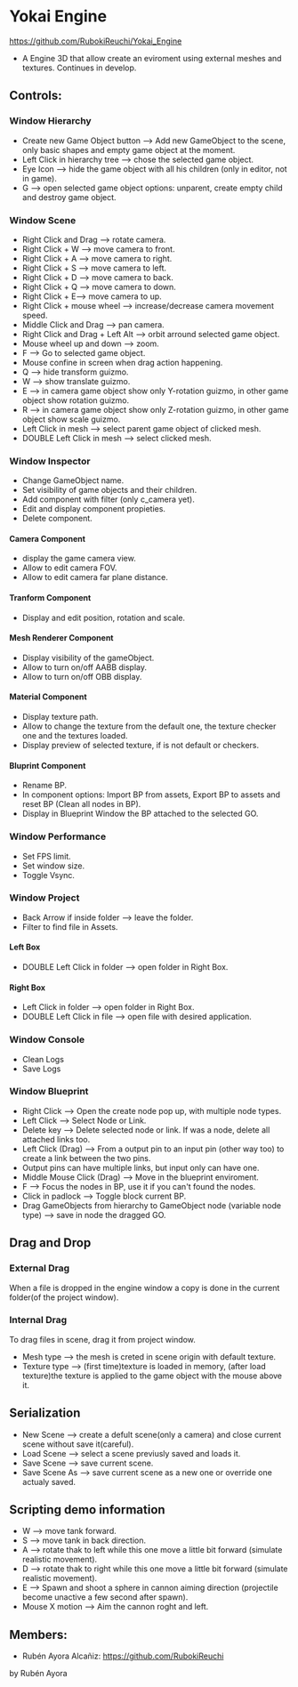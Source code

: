 # Yokai Engine
https://github.com/RubokiReuchi/Yokai_Engine

- A Engine 3D that allow create an eviroment using external meshes and textures. Continues in develop.

## Controls:
### Window Hierarchy
- Create new Game Object button --> Add new GameObject to the scene, only basic shapes and empty game object at the moment.
- Left Click in hierarchy tree --> chose the selected game object.
- Eye Icon --> hide the game object with all his children (only in editor, not in game).
- G --> open selected game object options: unparent, create empty child and destroy game object.
### Window Scene
- Right Click and Drag --> rotate camera.
- Right Click + W --> move camera to front.
- Right Click + A --> move camera to right.
- Right Click + S --> move camera to left.
- Right Click + D --> move camera to back.
- Right Click + Q --> move camera to down.
- Right Click + E--> move camera to up.
- Right Click + mouse wheel --> increase/decrease camera movement speed.
- Middle Click and Drag --> pan camera.
- Right Click and Drag + Left Alt --> orbit arround selected game object.
- Mouse wheel up and down --> zoom.
- F --> Go to selected game object.
- Mouse confine in screen when drag action happening.
- Q --> hide transform guizmo.
- W --> show translate guizmo.
- E --> in camera game object show only Y-rotation guizmo, in other game object show rotation guizmo.
- R --> in camera game object show only Z-rotation guizmo, in other game object show scale guizmo.
- Left Click in mesh --> select parent game object of clicked mesh.
- DOUBLE Left Click in mesh --> select clicked mesh.
### Window Inspector
- Change GameObject name.
- Set visibility of game objects and their children.
- Add component with filter (only c_camera yet).
- Edit and display component propieties.
- Delete component.
#### Camera Component
- display the game camera view.
- Allow to edit camera FOV.
- Allow to edit camera far plane distance.
#### Tranform Component
- Display and edit position, rotation and scale.
#### Mesh Renderer Component
- Display visibility of the gameObject.
- Allow to turn on/off AABB display.
- Allow to turn on/off OBB display.
#### Material Component
- Display texture path.
- Allow to change the texture from the default one, the texture checker one and the textures loaded.
- Display preview of selected texture, if is not default or checkers.
#### Bluprint Component
- Rename BP.
- In component options: Import BP from assets, Export BP to assets and reset BP (Clean all nodes in BP).
- Display in Blueprint Window the BP attached to the selected GO.
### Window Performance
- Set FPS limit.
- Set window size.
- Toggle Vsync.
### Window Project
- Back Arrow if inside folder --> leave the folder.
- Filter to find file in Assets.
#### Left Box
- DOUBLE Left Click in folder --> open folder in Right Box.
#### Right Box
- Left Click in folder --> open folder in Right Box.
- DOUBLE Left Click in file --> open file with desired application.
### Window Console
- Clean Logs
- Save Logs
### Window Blueprint
- Right Click --> Open the create node pop up, with multiple node types.
- Left Click --> Select Node or Link.
- Delete key --> Delete selected node or link. If was a node, delete all attached links too.
- Left Click (Drag) --> From a output pin to an input pin (other way too) to create a link between the two pins.
- Output pins can have multiple links, but input only can have one.
- Middle Mouse Click (Drag) --> Move in the blueprint enviroment.
- F --> Focus the nodes in BP, use it if you can't found the nodes.
- Click in padlock --> Toggle block current BP.
- Drag GameObjects from hierarchy to GameObject node (variable node type) --> save in node the dragged GO.

## Drag and Drop
### External Drag
When a file is dropped in the engine window a copy is done in the current folder(of the project window).
### Internal Drag
To drag files in scene, drag it from project window.
- Mesh type --> the mesh is creted in scene origin with default texture.
- Texture type --> (first time)texture is loaded in memory, (after load texture)the texture is applied to the game object with the mouse above it.

## Serialization
- New Scene --> create a defult scene(only a camera) and close current scene without save it(careful).
- Load Scene --> select a scene previusly saved and loads it.
- Save Scene --> save current scene.
- Save Scene As --> save current scene as a new one or override one actualy saved.

## Scripting demo information
- W --> move tank forward.
- S --> move tank in back direction.
- A --> rotate thak to left while this one move a little bit forward (simulate realistic movement).
- D --> rotate thak to right while this one move a little bit forward (simulate realistic movement).
- E --> Spawn and shoot a sphere in cannon aiming direction (projectile become unactive a few second after spawn).
- Mouse X motion --> Aim the cannon roght and left.

## Members:
- Rubén Ayora Alcañiz: https://github.com/RubokiReuchi



by Rubén Ayora
